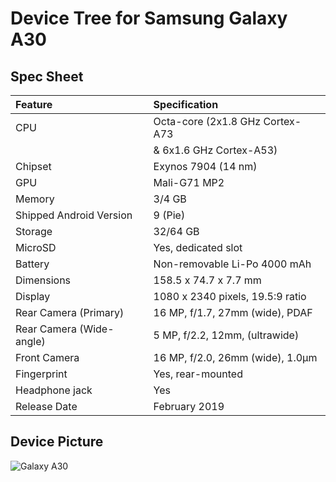 # Device Tree for Samsung Galaxy A30

## Spec Sheet

| Feature                 | Specification                     |
| :---------------------- | :-------------------------------- |
| CPU                     | Octa-core (2x1.8 GHz Cortex-A73   |
|                         |   & 6x1.6 GHz Cortex-A53)         |
| Chipset                 | Exynos 7904 (14 nm)               |
| GPU                     | Mali-G71 MP2                      |
| Memory                  | 3/4 GB                            |
| Shipped Android Version | 9 (Pie)                           |
| Storage                 | 32/64 GB                          |
| MicroSD                 | Yes, dedicated slot               |
| Battery                 | Non-removable Li-Po 4000 mAh      |
| Dimensions              | 158.5 x 74.7 x 7.7 mm             |
| Display                 | 1080 x 2340 pixels, 19.5:9 ratio  |
| Rear Camera (Primary)   | 16 MP, f/1.7, 27mm (wide), PDAF   |
| Rear Camera (Wide-angle)| 5 MP, f/2.2, 12mm, (ultrawide)    |
| Front Camera            | 16 MP, f/2.0, 26mm (wide), 1.0µm  |
| Fingerprint             | Yes, rear-mounted                 |
| Headphone jack          | Yes                               |
| Release Date            | February 2019                     |

## Device Picture

![Galaxy A30](https://images.samsung.com/is/image/samsung/in-galaxy-a30-a305f-sm-a305fzwfins-White-170126795?$L2-Thumbnail$ "Samsung Galaxy A30")
